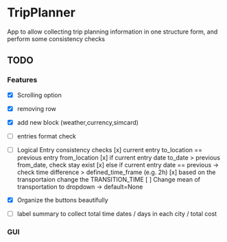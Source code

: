 # TripPlanner
App to allow collecting trip planning information in one structure form, and perform some consistency checks

## TODO
 
### Features
- [x] Scrolling option
- [x] removing row
- [x] add new block (weather,currency,simcard)
- [ ] entries format check
- [ ] Logical Entry consistency checks
    [x] current entry to_location == previous entry from_location
    [x] if current entry date to_date > previous from_date, check stay exist
    [x] else if current entry date == previous -> check time difference > defined_time_frame (e.g. 2h)
    [x] based on the transportaion change the TRANSITION_TIME
    [ ] Change mean of transportation to dropdown -> default=None

- [x] Organize the buttons beautifully
- [ ] label summary to collect total time dates / days in each city / total cost


### GUI

